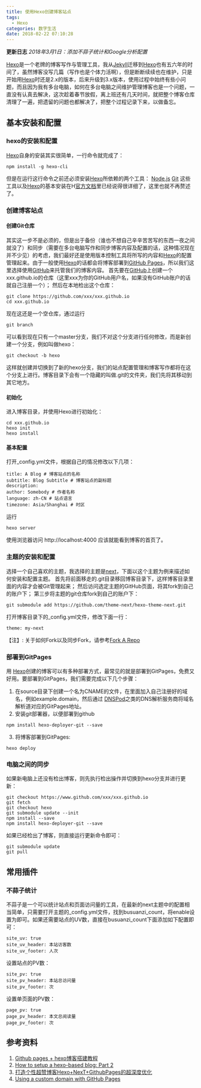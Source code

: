 ```yaml
---
title: 使用Hexo创建博客站点
tags:
  - Hexo
categories: 数字生活
date: 2018-02-22 07:10:28
---
```


**更新日志**
*2018年3月1日：添加不蒜子统计和Google分析配置*


[Hexo](https://hexo.io)是一个老牌的博客写作与管理工具，我从[Jekyll](https://github.com/mojombo/jekyll)迁移到[Hexo](https://hexo.io)也有五六年的时间了，虽然博客没写几篇（写作也是个体力活啊），但是断断续续也在维护，只是开始用[Hexo](https://hexo.io)时还是2.x的版本，后来升级到3.x版本，使用过程中始终有些小问题，而且因为我有多台电脑，如何在多台电脑之间维护管理博客也是一个问题，一直没有认真去解决，这次趁着春节放假，离上班还有几天时间，就把整个博客仓库清理了一遍，把遗留的问题也都解决了，把整个过程记录下来，以做备忘。
<!-- more -->

## 基本安装和配置
### hexo的安装和配置
[Hexo](https://hexo.io)自身的安装其实很简单，一行命令就完成了：
`````
npm install -g hexo-cli
`````
但是在运行这行命令之前还必须安装[Hexo](https://hexo.io)所依赖的两个工具：
[Node.js](https://nodejs.org)
[Git](https://git-scm.com)
这些工具以及[Hexo](https://hexo.io)的基本安装在H[官方文档](https://hexo.io/zh-tw/docs/)里已经说得很详细了，这里也就不再赘述了。

### 创建博客站点
#### 创建Git仓库
其实这一步不是必须的，但是出于备份（谁也不想自己辛辛苦苦写的东西一夜之间就没了）和同步（需要在多台电脑写作和同步博客内容及配置的话，这种情况现在并不少见）的考虑，我们最好还是使用版本控制工具将所写的内容和[Hexo](https://hexo.io)的配置管理起来。由于一般使用[Hexo](https://hexo.io)的话都会将博客部署到[GitHub Pages](https://pages.github.com/)，所以我们这里选择使用[GitHub](https://github.com)来托管我们的博客内容。
首先要在[GitHub](https://github.com)上创建一个xxx.github.io的仓库（这里xxx为你的GitHub用户名，如果没有GitHub账户的话就自己注册一个）；
然后在本地检出这个仓库：
`````
git clone https://github.com/xxx/xxx.github.io
cd xxx.github.io
`````
现在这还是一个空仓库，通过运行
`````
git branch
`````
可以看到现在只有一个master分支，我们不对这个分支进行任何修改，而是新创建一个分支，例如叫做hexo：
`````
git checkout -b hexo
`````
这样就创建并切换到了新的hexo分支，我们的站点配置管理和博客写作都将在这个分支上进行。博客目录下会有一个隐藏的叫做.git的文件夹，我们先将其移动到其它地方。

#### 初始化
进入博客目录，并使用Hexo进行初始化：
`````
cd xxx.github.io
hexo init
hexo install
`````

#### 基本配置
打开_config.yml文件，根据自己的情况修改以下几项：
`````
title: A Blog # 博客站点的名称
subtitle: Blog Subtitle # 博客站点的副标题
description:
author: Somebody # 作者名称
language: zh-CN # 站点语言
timezone: Asia/Shanghai # 时区
`````
运行
`````
hexo server
`````
使用浏览器访问 http://localhost:4000 应该就能看到博客的首页了。

### 主题的安装和配置
选择一个自己喜欢的主题，我选择的主题是[next](https://theme-next.org/)，下面以这个主题为例来描述如何安装和配置主题。
首先将前面移走的.git目录移回博客目录下，这样博客目录里面的内容才会被Git管理起来；
然后访问选定主题的GitHub页面，将其fork到自己的账户下；
第三步将主题的git仓库fork到自己的账户下：
`````
git submodule add https://github.com/theme-next/hexo-theme-next.git
`````
打开博客目录下的_config.yml文件，修改下面一行：
`````
theme: my-next
`````

【注】: 关于如何Fork以及同步Fork，请参考[Fork A Repo](https://help.github.com/articles/fork-a-repo/)

### 部署到GitPages
用 [Hexo](https://hexo.io)创建的博客可以有多种部署方式，最常见的就是部署到GitPages，免费又好用。要部署到GitPages，我们需要完成以下几个步骤：
1. 在source目录下创建一个名为CNAME的文件，在里面加入自己注册好的域名，例如example.domain，然后通过 [DNSPod](https://www.dnsprod.cn)之类的DNS解析服务商将域名解析道对应的GitPages地址。
2. 安装git部署器，以便部署到github
```
npm install hexo-deployer-git --save
```
3. 将博客部署到GitPages:
```
hexo deploy
```

### 电脑之间的同步
如果新电脑上还没有检出博客，则先执行检出操作并切换到hexo分支并进行更新：
```
git checkout https://www.github.com/xxx/xxx.github.io
git fetch
git checkout hexo
git submodule update --init
npm install --save
npm install hexo-deployer-git --save
```

如果已经检出了博客，则直接运行更新命令即可：
```
git submodule update
git pull
```

## 常用插件
### 不蒜子统计
不蒜子是一个可以统计站点和页面访问量的工具，在最新的next主题中的配置相当简单，只需要打开主题的_config.yml文件，找到busuanzi_count，将enable设置为即可。如果还需要站点的UV数，直接在busuanzi_count下面添加如下配置即可：
```
site_uv: true
site_uv_header: 本站访客数
site_uv_footer: 人次
```

设置站点的PV数：
```
site_pv: true
site_pv_header: 本站总访问量
site_pv_footer: 次
```

设置单页面的PV数：
```
page_pv: true
page_pv_header: 本文总阅读量
page_pv_footer: 次
```

## 参考资料
1. [Github pages + hexo博客搭建教程](https://segmentfault.com/a/1190000011535121)
2. [How to setup a hexo-based blog: Part 2](http://fenglu.me/2016/08/12/How-to-setup-a-hexo-based-blog-Part-2/)
3. [打造个性超赞博客Hexo+NexT+GithubPages的超深度优化](https://reuixiy.github.io/technology/computer/computer-aided-art/2017/06/09/hexo-next-optimization.html)
4. [Using a custom domain with GitHub Pages](https://help.github.com/articles/using-a-custom-domain-with-github-pages/)
